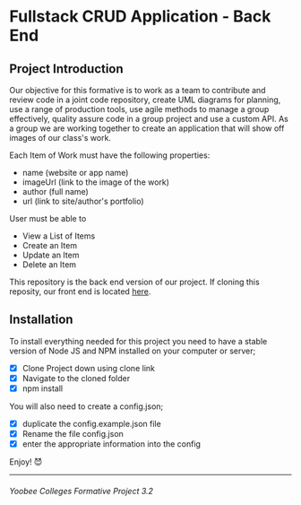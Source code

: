 # Fullstack CRUD Application - Back End

## Project Introduction

Our objective for this formative is to work as a team to contribute and review code in a joint code repository, create UML diagrams for planning, use a range of production tools, use agile methods to manage a group effectively, quality assure code in a group project and use a custom API. As a group we are working together to create an application that will show off images of our class's work.

Each Item of Work must have the following properties:

* name (website or app name)
* imageUrl (link to the image of the work)
* author (full name)
* url (link to site/author's portfolio)

User must be able to
* View a List of Items
* Create an Item
* Update an Item
* Delete an Item

This repository is the back end version of our project. If cloning this reposity, our front end is located [here](https://github.com/alexsophiekim/GRUD-Front-End).

## Installation
To install everything needed for this project you need to have a stable version of Node JS and NPM installed on your computer or server;

- [x] Clone Project down using clone link
- [x] Navigate to the cloned folder
- [x] npm install

You will also need to create a config.json;
- [x] duplicate the config.example.json file
- [x] Rename the file config.json
- [x] enter the appropriate information into the config

Enjoy! :smiling_imp:


---
###### *Yoobee Colleges Formative Project 3.2*
